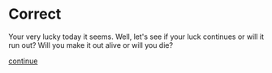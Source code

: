 
# Correct

Your very lucky today it seems. Well, let's see if your luck continues or will it run out? Will you make it out alive or will you die?

[continue](../questions/question3.md)